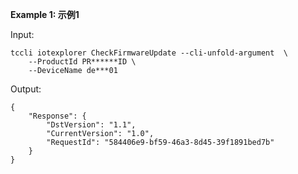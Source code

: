 **Example 1: 示例1**



Input: 

```
tccli iotexplorer CheckFirmwareUpdate --cli-unfold-argument  \
    --ProductId PR******ID \
    --DeviceName de***01
```

Output: 
```
{
    "Response": {
        "DstVersion": "1.1",
        "CurrentVersion": "1.0",
        "RequestId": "584406e9-bf59-46a3-8d45-39f1891bed7b"
    }
}
```

